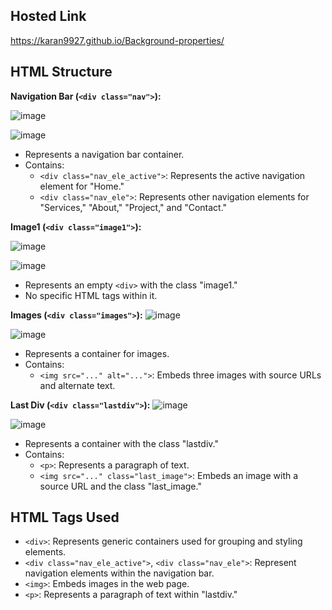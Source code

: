 ## Hosted Link
https://karan9927.github.io/Background-properties/
## HTML Structure
**Navigation Bar (`<div class="nav">`):**

![image](https://github.com/Karan9927/Background-properties/assets/115612744/4432f752-509e-490a-a3d6-b02892b4edb2)

![image](https://github.com/Karan9927/Background-properties/assets/115612744/e28298ac-405d-4dd2-b9f2-63cd394f2a4c)

- Represents a navigation bar container.
- Contains:
  - `<div class="nav_ele_active">`: Represents the active navigation element for "Home."
  - `<div class="nav_ele">`: Represents other navigation elements for "Services," "About," "Project," and "Contact."

**Image1 (`<div class="image1">`):**

![image](https://github.com/Karan9927/Background-properties/assets/115612744/6b7b6e61-cfb9-4393-85d6-7092bac56162)

![image](https://github.com/Karan9927/Background-properties/assets/115612744/8c2979bc-3c6a-4f7e-b9d4-f9cbf255afe9)

- Represents an empty `<div>` with the class "image1."
- No specific HTML tags within it.

**Images (`<div class="images">`):**
![image](https://github.com/Karan9927/Background-properties/assets/115612744/abfa3799-9597-424b-8e52-dbe6e30ca1d9)

![image](https://github.com/Karan9927/Background-properties/assets/115612744/1e940846-33f2-4070-a8db-5eaf1f44b097)

- Represents a container for images.
- Contains:
  - `<img src="..." alt="...">`: Embeds three images with source URLs and alternate text.

**Last Div (`<div class="lastdiv">`):**
![image](https://github.com/Karan9927/Background-properties/assets/115612744/10738bd6-1460-4054-9e83-22154bd5dd76)

![image](https://github.com/Karan9927/Background-properties/assets/115612744/a46d0568-74b7-4f7a-8f35-cd8528ce4427)


- Represents a container with the class "lastdiv."
- Contains:
  - `<p>`: Represents a paragraph of text.
  - `<img src="..." class="last_image">`: Embeds an image with a source URL and the class "last_image."

## HTML Tags Used

- `<div>`: Represents generic containers used for grouping and styling elements.
- `<div class="nav_ele_active">`, `<div class="nav_ele">`: Represent navigation elements within the navigation bar.
- `<img>`: Embeds images in the web page.
- `<p>`: Represents a paragraph of text within "lastdiv."
